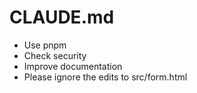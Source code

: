 # CLAUDE.md

- Use pnpm
- Check security
- Improve documentation
- Please ignore the edits to src/form.html
